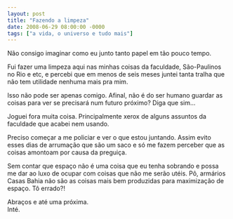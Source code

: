 ```yaml
---
layout: post
title: "Fazendo a limpeza"
date: 2008-06-29 08:00:00 -0000
tags: ["a vida, o universo e tudo mais"]
---
```

Não consigo imaginar como eu junto tanto papel em tão pouco tempo.

Fui fazer uma limpeza aqui nas minhas coisas da faculdade, São-Paulinos no Rio e etc, e  percebi que em menos de seis meses juntei tanta tralha que não tem utilidade nenhuma mais pra mim.

Isso não pode ser apenas comigo. Afinal, não é do ser humano guardar as coisas para ver se precisará num futuro próximo? Diga que sim...

Joguei fora muita coisa. Principalmente xerox de alguns assuntos da faculdade que acabei nem usando.

Preciso começar a me policiar e ver o que estou juntando. Assim evito esses dias de arrumação que são um saco e só me fazem perceber que as coisas amontoam por causa da preguiça.

Sem contar que espaço não é uma coisa que eu tenha sobrando e possa me dar ao luxo de ocupar com coisas que não me serão utéis. Pô, armários Casas Bahia não são as coisas mais bem produzidas para maximização de espaço. Tô errado?!

Abraços e até uma próxima.  
Inté.
